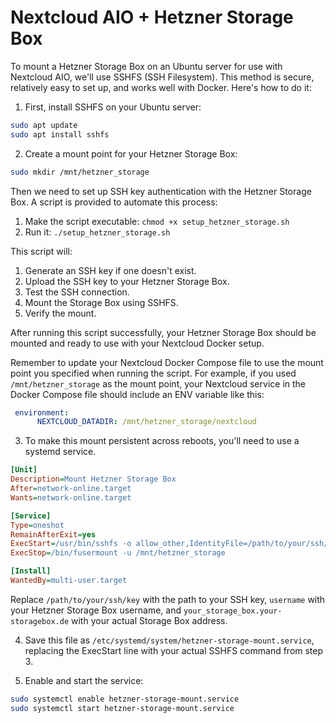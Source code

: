# Nextcloud AIO + Hetzner Storage Box
To mount a Hetzner Storage Box on an Ubuntu server for use with Nextcloud AIO, we'll use SSHFS (SSH Filesystem). This method is secure, relatively easy to set up, and works well with Docker. Here's how to do it:

1. First, install SSHFS on your Ubuntu server:

```bash
sudo apt update
sudo apt install sshfs
```

2. Create a mount point for your Hetzner Storage Box:

```bash
sudo mkdir /mnt/hetzner_storage
```

Then we need to set up SSH key authentication with the Hetzner Storage Box. A script is provided to automate this process:

1. Make the script executable: `chmod +x setup_hetzner_storage.sh`
2. Run it: `./setup_hetzner_storage.sh`

This script will:
1. Generate an SSH key if one doesn't exist.
2. Upload the SSH key to your Hetzner Storage Box.
3. Test the SSH connection.
4. Mount the Storage Box using SSHFS.
5. Verify the mount.

After running this script successfully, your Hetzner Storage Box should be mounted and ready to use with your Nextcloud Docker setup.

Remember to update your Nextcloud Docker Compose file to use the mount point you specified when running the script. For example, if you used `/mnt/hetzner_storage` as the mount point, your Nextcloud service in the Docker Compose file should include an ENV variable like this:

```yaml
 environment:
      NEXTCLOUD_DATADIR: /mnt/hetzner_storage/nextcloud 
```

3. To make this mount persistent across reboots, you'll need to use a systemd service.

```ini
[Unit]
Description=Mount Hetzner Storage Box
After=network-online.target
Wants=network-online.target

[Service]
Type=oneshot
RemainAfterExit=yes
ExecStart=/usr/bin/sshfs -o allow_other,IdentityFile=/path/to/your/ssh/key username@your_storage_box.your-storagebox.de:/home /mnt/hetzner_storage
ExecStop=/bin/fusermount -u /mnt/hetzner_storage

[Install]
WantedBy=multi-user.target

```

Replace `/path/to/your/ssh/key` with the path to your SSH key, `username` with your Hetzner Storage Box username, and `your_storage_box.your-storagebox.de` with your actual Storage Box address.


4. Save this file as `/etc/systemd/system/hetzner-storage-mount.service`, replacing the ExecStart line with your actual SSHFS command from step 3.

5. Enable and start the service:

```bash
sudo systemctl enable hetzner-storage-mount.service
sudo systemctl start hetzner-storage-mount.service
```
